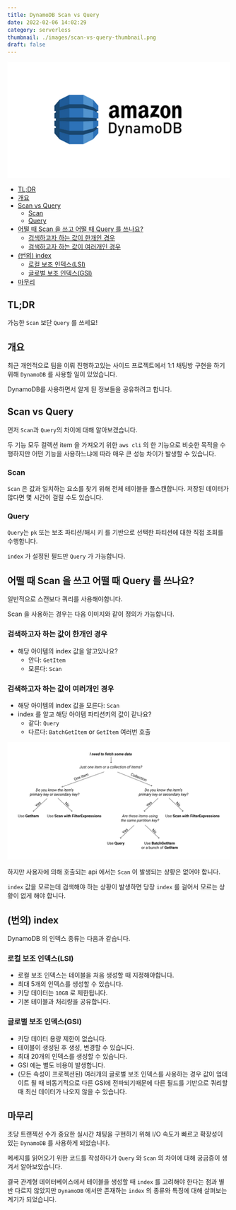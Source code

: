 ```yaml
---
title: DynamoDB Scan vs Query
date: 2022-02-06 14:02:29
category: serverless
thumbnail: ./images/scan-vs-query-thumbnail.png
draft: false
---
```


![image](./images/scan-vs-query-thumbnail.png)

- [TL;DR](#tldr)
- [개요](#개요)
- [Scan vs Query](#scan-vs-query)
  - [Scan](#scan)
  - [Query](#query)
- [어떨 때 Scan 을 쓰고 어떨 때 Query 를 쓰나요?](#어떨-때-scan-을-쓰고-어떨-때-query-를-쓰나요)
  - [검색하고자 하는 값이 한개인 경우](#검색하고자-하는-값이-한개인-경우)
  - [검색하고자 하는 값이 여러개인 경우](#검색하고자-하는-값이-여러개인-경우)
- [(번외) index](#번외-index)
  - [로컬 보조 인덱스(LSI)](#로컬-보조-인덱스lsi)
  - [글로벌 보조 인덱스(GSI)](#글로벌-보조-인덱스gsi)
- [마무리](#마무리)

## TL;DR

가능한 `Scan` 보단 `Query` 를 쓰세요!

## 개요

최근 개인적으로 팀을 이뤄 진행하고있는 사이드 프로젝트에서 1:1 채팅방 구현을 하기 위해 `DynamoDB` 를 사용할 일이 있었습니다.

DynamoDB를 사용하면서 알게 된 정보들을 공유하려고 합니다.

## Scan vs Query

먼저 `Scan`과 `Query`의 차이에 대해 알아보겠습니다.

두 기능 모두 컬렉션 item 을 가져오기 위한 `aws cli` 의 한 기능으로 비슷한 목적을 수행하지만 어떤 기능을 사용하느냐에 따라 매우 큰 성능 차이가 발생할 수 있습니다.

### Scan

`Scan` 은 값과 일치하는 요소를 찾기 위해 전체 테이블을 풀스캔합니다. 저장된 데이터가 많다면 몇 시간이 걸릴 수도 있습니다.

### Query

`Query`는 `pk` 또는 보조 파티션/해시 키 를 기반으로 선택한 파티션에 대한 직접 조회를 수행합니다.

`index` 가 설정된 필드만 `Query` 가 가능합니다.

## 어떨 때 Scan 을 쓰고 어떨 때 Query 를 쓰나요?

일반적으로 스캔보다 쿼리를 사용해야합니다.

Scan 을 사용하는 경우는 다음 이미지와 같이 정의가 가능합니다.

### 검색하고자 하는 값이 한개인 경우

- 해당 아이템의 index 값을 알고있나요?
  - 안다: `GetItem`
  - 모른다: `Scan`

### 검색하고자 하는 값이 여러개인 경우

- 해당 아이템의 index 값을 모른다: `Scan`
- index 를 알고 해당 아이템 파티션키의 값이 같나요?
  - 같다: `Query`
  - 다르다: `BatchGetItem` or `GetItem` 여러번 호출

![scan-vs-query-0.png](./images/scan-vs-query-0.png)

하지만 사용자에 의해 호출되는 api 에서는 `Scan` 이 발생되는 상황은 없어야 합니다.

`index` 값을 모르는데 검색해야 하는 상황이 발생하면 당장 `index` 를 걸어서 모르는 상황이 없게 해야 합니다.

## (번외) index

DynamoDB 의 인덱스 종류는 다음과 같습니다.

### 로컬 보조 인덱스(LSI)

- 로컬 보조 인덱스는 테이블을 처음 생성할 때 지정해야합니다.
- 최대 5개의 인덱스를 생성할 수 있습니다.
- 키당 데이터는 `10GB` 로 제한됩니다.
- 기본 테이블과 처리량을 공유합니다.

### 글로벌 보조 인덱스(GSI)

- 키당 데이터 용량 제한이 없습니다.
- 테이블이 생성된 후 생성, 변경할 수 있습니다.
- 최대 20개의 인덱스를 생성할 수 있습니다.
- GSI 에는 별도 비용이 발생합니다.
- (모든 속성이 프로젝션된) 여러개의 글로벌 보조 인덱스를 사용하는 경우 값이 업데이트 될 때 비동기적으로 다른 GSI에 전파되기때문에 다른 필드를 기반으로 쿼리할 때 최신 데이터가 나오지 않을 수 있습니다.

## 마무리

초당 트랜젝션 수가 중요한 실시간 채팅을 구현하기 위해 I/O 속도가 빠르고 확장성이 있는 `DynamoDB` 를 사용하게 되었습니다.

메세지를 읽어오기 위한 코드를 작성하다가 `Query` 와 `Scan` 의 차이에 대해 궁금증이 생겨서 알아보았습니다.

결국 관계형 데이터베이스에서 테이블을 생성할 때 `index` 를 고려해야 한다는 점과 별반 다르지 않았지만 `DynamoDB` 에서만 존재하는 `index` 의 종류와 특징에 대해 살펴보는 계기가 되었습니다.
